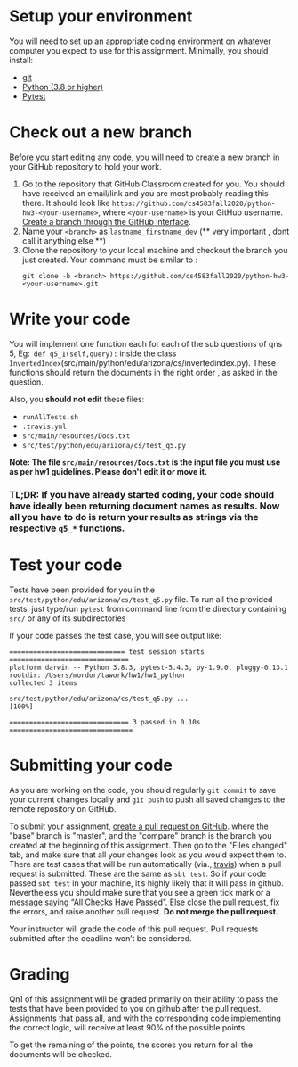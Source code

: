 # Setup your environment

You will need to set up an appropriate coding environment on whatever computer
you expect to use for this assignment.
Minimally, you should install:
 
* [git](https://git-scm.com/downloads)
* [Python (3.8 or higher)](https://www.python.org/)
* [Pytest](https://docs.pytest.org/en/stable/)


# Check out a new branch

Before you start editing any code, you will need to create a new branch in your
GitHub repository to hold your work.

1. Go to the repository that GitHub Classroom created for you. You should have received an email/link and you are most probably reading this there. It should look like
`https://github.com/cs4583fall2020/python-hw3-<your-username>`, where
`<your-username>` is your GitHub username. 
[Create a branch through the GitHub interface](https://help.github.com/articles/creating-and-deleting-branches-within-your-repository/).
2. Name your `<branch>` as `lastname_firstname_dev` (** very important , dont call it anything else **)
3. Clone the repository to your local machine and checkout the branch you
just created. Your command must be similar to :
   ```
   git clone -b <branch> https://github.com/cs4583fall2020/python-hw3-<your-username>.git
   ```

# Write your code

You will implement one function each for each of the sub questions of qns 5, Eg:` def q5_1(self,query):` inside 
the class `InvertedIndex`(src/main/python/edu/arizona/cs/invertedindex.py). These functions should return the documents in the right order , as asked in the question. 

Also, you **should not edit** these files:
- `runAllTests.sh`
- `.travis.yml`
- `src/main/resources/Docs.txt`
- `src/test/python/edu/arizona/cs/test_q5.py`

**Note: The file `src/main/resources/Docs.txt` is the input file you must use as per hw1 guidelines. Please don't edit it or move it.**




### TL;DR: If you have already started coding, your code should have ideally been returning document names as results. Now all you have to do is return your results as strings via the respective `q5_*` functions.

# Test your code

Tests have been provided for you in the `src/test/python/edu/arizona/cs/test_q5.py` file.
To run all the provided tests, just type/run  ``pytest`` from command line from the directory containing `src/` or any of its subdirectories

If your code passes the test case, you will see output like:
```
============================= test session starts ==============================
platform darwin -- Python 3.8.3, pytest-5.4.3, py-1.9.0, pluggy-0.13.1
rootdir: /Users/mordor/tawork/hw1/hw1_python
collected 3 items                                                              

src/test/python/edu/arizona/cs/test_q5.py ...                            [100%]

============================== 3 passed in 0.10s ===============================
```

# Submitting your code

As you are working on the code, you should regularly `git commit` to save your
current changes locally and `git push` to push all saved changes to the remote
repository on GitHub.    

To submit your assignment,
[create a pull request on GitHub](https://help.github.com/articles/creating-a-pull-request/#creating-the-pull-request).
where the "base" branch is "master", and the "compare" branch is the branch you
created at the beginning of this assignment.
Then go to the "Files changed" tab, and make sure that all your changes look as you would expect them
to.
There are test cases that will be run automatically (via., [travis](https://travis-ci.com/))
when a pull request is submitted. 
These are the same as `sbt test`. 
So if your code passed `sbt test` in your machine, 
it’s highly likely that it will pass in github. Nevertheless 
you should make sure that you see a green tick mark or a message 
saying “All Checks Have Passed”. Else close the pull request, fix the errors, and raise another pull request.
**Do not merge the pull request.**

Your instructor will grade the code of this pull request. 
Pull requests submitted after the deadline won’t be considered.

# Grading

Qn1 of this assignment will be graded primarily on their ability to pass the tests that
have been provided to you on github after the pull request.
Assignments that pass all, and with the corresponding code implementing the correct logic, will receive at least 90% of the
possible points.

To get the remaining of the points, the scores you return for all the documents will be checked.
